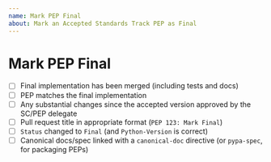 ```yaml
---
name: Mark PEP Final
about: Mark an Accepted Standards Track PEP as Final
---
```


# Mark PEP Final

<!--
You can help complete the following checklist yourself if you like
by ticking any boxes you're sure about, like this: [x]
If you're unsure about something, just leave it blank and we'll take a look.
-->

* [ ] Final implementation has been merged (including tests and docs)
* [ ] PEP matches the final implementation
* [ ] Any substantial changes since the accepted version approved by the SC/PEP delegate
* [ ] Pull request title in appropriate format (``PEP 123: Mark Final``)
* [ ] ``Status`` changed to ``Final`` (and ``Python-Version`` is correct)
* [ ] Canonical docs/spec linked with a ``canonical-doc`` directive (or ``pypa-spec``, for packaging PEPs)
